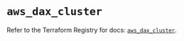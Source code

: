 # `aws_dax_cluster`

Refer to the Terraform Registry for docs: [`aws_dax_cluster`](https://registry.terraform.io/providers/hashicorp/aws/3.76.1/docs/resources/dax_cluster).
